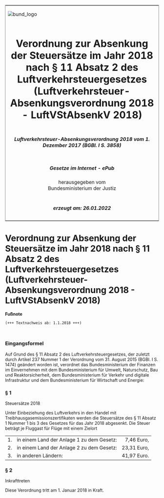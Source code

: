 <span id="DECKBLATT.html"></span>

<table border="0" frame="border" width="100%">

<tr valign="top">

<td align="left">

![bund\_logo](BfJ_2021_Web_de_de.gif)

</td>

<td align="right">

 

</td>

</tr>

<tr align="center" valign="middle">

<td colspan="2">

# Verordnung zur Absenkung der Steuersätze im Jahr 2018 nach § 11 Absatz 2 des Luftverkehrsteuergesetzes (Luftverkehrsteuer-Absenkungsverordnung 2018 - LuftVStAbsenkV 2018)

</td>

</tr>

<tr align="center" valign="middle">

<td colspan="2">

##### Luftverkehrsteuer-Absenkungsverordnung 2018 vom 1. Dezember 2017 (BGBl. I S. 3858)

</td>

</tr>

<tr align="center" valign="middle">

<td colspan="2">

  
  

##### Gesetze im Internet - ePub  
  
herausgegeben vom  
Bundesministerium der Justiz

</td>

</tr>

<tr align="center" valign="bottom">

<td colspan="2">

  
  

##### erzeugt am: 26.01.2022

</td>

</tr>

</table>

<span id="BJNR385800017.html"></span>

# Verordnung zur Absenkung der Steuersätze im Jahr 2018 nach § 11 Absatz 2 des Luftverkehrsteuergesetzes (Luftverkehrsteuer-Absenkungsverordnung 2018 - LuftVStAbsenkV 2018)

<div>

  
**Fußnote**

<div class="jnhtml">

<div>

<div class="jurAbsatz">

  

``` 
(+++ Textnachweis ab: 1.1.2018 +++)

 
```

</div>

</div>

</div>

</div>

<span id="BJNR385800017BJNE000100000.html"></span>

### Eingangsformel  

<div>

<div class="jnhtml">

<div>

<div class="jurAbsatz">

Auf Grund des § 11 Absatz 2 des Luftverkehrsteuergesetzes, der zuletzt
durch Artikel 237 Nummer 1 der Verordnung vom 31. August 2015 (BGBl. I
S. 1474) geändert worden ist, verordnet das Bundesministerium der
Finanzen im Einvernehmen mit dem Bundesministerium für Umwelt,
Naturschutz, Bau und Reaktorsicherheit, dem Bundesministerium für
Verkehr und digitale Infrastruktur und dem Bundesministerium für
Wirtschaft und Energie:

</div>

</div>

</div>

</div>

<span id="BJNR385800017BJNE000200000.html"></span>

### § 1  
Steuersätze 2018

<div>

<div class="jnhtml">

<div>

<div class="jurAbsatz">

Unter Einbeziehung des Luftverkehrs in den Handel mit
Treibhausgasemissionszertifikaten werden die Steuersätze des § 11 Absatz
1 Nummer 1 bis 3 des Gesetzes für das Jahr 2018 abgesenkt. Die Steuer
beträgt je Fluggast für Flüge mit einem Zielort  

|     |                                           |                                                      |
| :-- | :---------------------------------------- | ---------------------------------------------------: |
| 1\. | in einem Land der Anlage 1 zu dem Gesetz: |  <span style="white-space: nowrap">7,46 Euro,</span> |
| 2\. | in einem Land der Anlage 2 zu dem Gesetz: | <span style="white-space: nowrap">23,31 Euro,</span> |
| 3\. | in anderen Ländern:                       | <span style="white-space: nowrap">41,97 Euro.</span> |

</div>

</div>

</div>

</div>

<span id="BJNR385800017BJNE000300000.html"></span>

### § 2  
Inkrafttreten

<div>

<div class="jnhtml">

<div>

<div class="jurAbsatz">

Diese Verordnung tritt am 1. Januar 2018 in Kraft.

</div>

</div>

</div>

</div>
